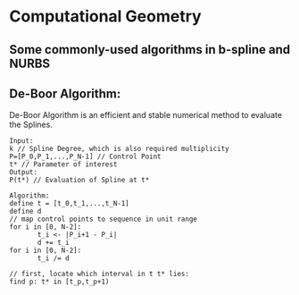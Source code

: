 Computational Geometry
====
Some commonly-used algorithms in b-spline and NURBS
----

## De-Boor Algorithm:
De-Boor Algorithm is an efficient and stable numerical method to evaluate the Splines.
```
Input: 
k // Spline Degree, which is also required multiplicity
P=[P_0,P_1,...,P_N-1] // Control Point 
t* // Parameter of interest
Output: 
P(t*) // Evaluation of Spline at t*

Algorithm:
define t = [t_0,t_1,...,t_N-1]
define d
// map control points to sequence in unit range
for i in [0, N-2]:
       t_i <- |P_i+1 - P_i|
       d += t_i
for i in [0, N-2]:
       t_i /= d
       
// first, locate which interval in t t* lies:
find p: t* in [t_p,t_p+1)

       
       
```

